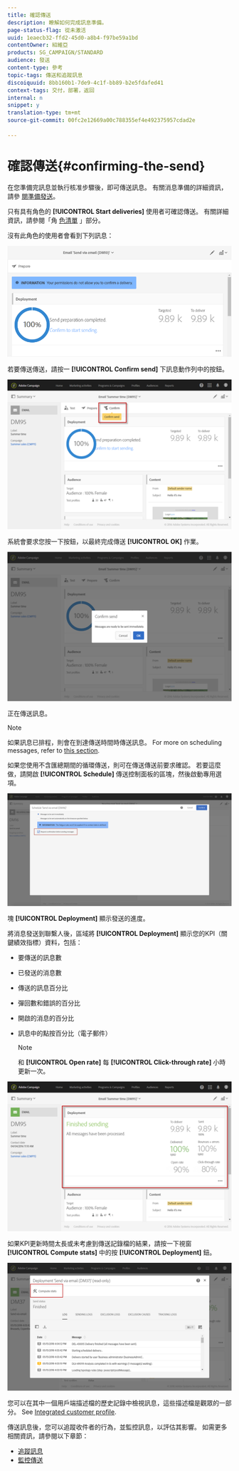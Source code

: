 ```yaml
---
title: 確認傳送
description: 瞭解如何完成訊息準備。
page-status-flag: 從未激活
uuid: 1eaecb32-ffd2-45d0-a8b4-f97be59a1bd
contentOwner: 紹維亞
products: SG_CAMPAIGN/STANDARD
audience: 發送
content-type: 參考
topic-tags: 傳送和追蹤訊息
discoiquuid: 8bb160b1-7de9-4c1f-bb89-b2e5fdafed41
context-tags: 交付，部署，返回
internal: n
snippet: y
translation-type: tm+mt
source-git-commit: 00fc2e12669a00c788355ef4e492375957cdad2e

---
```



# 確認傳送{#confirming-the-send}

在您準備完訊息並執行核准步驟後，即可傳送訊息。 有關消息準備的詳細資訊，請參 [閱準備發送](../../sending/using/preparing-the-send.md)。

只有具有角色的 **[!UICONTROL Start deliveries]** 使用者可確認傳送。 有關詳細資訊，請參閱「角 [色清單](../../administration/using/list-of-roles.md) 」部分。

沒有此角色的使用者會看到下列訊息：

![](assets/confirm_delivery_2.png)

若要傳送傳送，請按一 **[!UICONTROL Confirm send]** 下訊息動作列中的按鈕。

![](assets/confirm_delivery.png)

系統會要求您按一下按鈕，以最終完成傳送 **[!UICONTROL OK]** 作業。

![](assets/confirm_delivery1.png)

正在傳送訊息。

>[!NOTE]
>
>如果訊息已排程，則會在到達傳送時間時傳送訊息。 For more on scheduling messages, refer to [this section](../../sending/using/about-scheduling-messages.md).

如果您使用不含匯總期間的循環傳送，則可在傳送傳送前要求確認。 若要這麼做，請開啟 **[!UICONTROL Schedule]** 傳送控制面板的區塊，然後啟動專用選項。

![](assets/confirmation_recurring_deliveries.png)

塊 **[!UICONTROL Deployment]** 顯示發送的進度。

將消息發送到聯繫人後，區域將 **[!UICONTROL Deployment]** 顯示您的KPI（關鍵績效指標）資料，包括：

* 要傳送的訊息數
* 已發送的消息數
* 傳送的訊息百分比
* 彈回數和錯誤的百分比
* 開啟的消息的百分比
* 訊息中的點按百分比（電子郵件）

   >[!NOTE]
   >
   >和 **[!UICONTROL Open rate]** 每 **[!UICONTROL Click-through rate]** 小時更新一次。

![](assets/sending_delivery.png)

如果KPI更新時間太長或未考慮到傳送記錄檔的結果，請按一下視窗 **[!UICONTROL Compute stats]** 中的按 **[!UICONTROL Deployment]** 鈕。

![](assets/sending_delivery7.png)

您可以在其中一個用戶端描述檔的歷史記錄中檢視訊息，這些描述檔是觀眾的一部分。 See [Integrated customer profile](../../audiences/using/integrated-customer-profile.md).

傳送訊息後，您可以追蹤收件者的行為，並監控訊息，以評估其影響。 如需更多相關資訊，請參閱以下章節：

* [追蹤訊息](../../sending/using/tracking-messages.md)
* [監控傳送](../../sending/using/monitoring-a-delivery.md)

